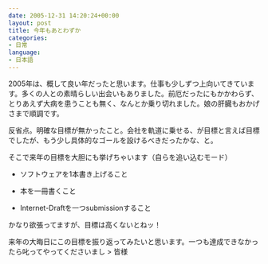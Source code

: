 ```yaml
---
date: 2005-12-31 14:20:24+00:00
layout: post
title: 今年もあとわずか
categories:
- 日常
language:
- 日本語
---
```


2005年は、概して良い年だったと思います。仕事も少しずつ上向いてきています。多くの人との素晴らしい出会いもありました。前厄だったにもかかわらず、とりあえず大病を患うことも無く、なんとか乗り切れました。娘の肝臓もおかげさまで順調です。

反省点。明確な目標が無かったこと。会社を軌道に乗せる、が目標と言えば目標でしたが、もう少し具体的なゴールを設けるべきだったかな、と。

そこで来年の目標を大胆にも挙げちゃいます（自らを追い込むモード）



 	
  * ソフトウェアを1本書き上げること

 	
  * 本を一冊書くこと

 	
  * Internet-Draftを一つsubmissionすること


かなり欲張ってますが、目標は高くないとねッ！

来年の大晦日にこの目標を振り返ってみたいと思います。一つも達成できなかったら叱ってやってくださいまし > 皆様
